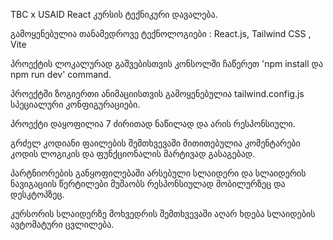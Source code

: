 TBC x USAID React კურსის ტექნიკური დავალება.

გამოყენებულია თანამედროვე ტექნოლოგიები : React.js, Tailwind CSS , Vite

პროექტის ლოკალურად გაშვებისთვის კონსოლში ჩაწერეთ 'npm install და npm run dev' command.

პროექტში ზოგიერთი ანიმაციისთვის გამოყენებულია tailwind.config.js სპეციალური კონფიგურაციები.

პროექტი დაყოფილია 7 ძირითად ნაწილად და არის რესპონსიული.

გრძელ კოდიანი ფაილების შემთხვევაში მითითებულია კომენტარები კოდის ლოგიკის და ფუნქციონალის მარტივად გასაგებად.

პარტნიორების განყოფილებაში არსებული სლაიდერი და სლაიდერის ნავიგაციის წერტილები მუშაობს რესპონსიულად მობილურზეც და დესკტოპზეც.

კურსორის სლაიდერზე მოხვედრის შემთხვევაში აღარ ხდება სლაიდების ავტომატური ცვლილება.
